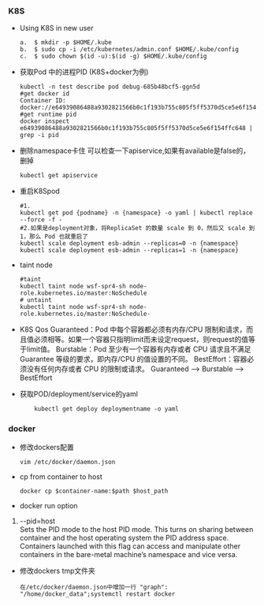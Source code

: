 ### K8S
- Using K8S in new user
    ```shell
    a.  $ mkdir -p $HOME/.kube
    b.  $ sudo cp -i /etc/kubernetes/admin.conf $HOME/.kube/config
    c.  $ sudo chown $(id -u):$(id -g) $HOME/.kube/config
    ```

- 获取Pod 中的进程PID (K8S+docker为例)
    ```shell
    kubectl -n test describe pod debug-685b48bcf5-ggn5d
    #get docker id
    Container ID:   docker://e64939086488a9302821566b0c1f193b755c805f5ff5370d5ce5e6f154ffc648 
    #get runtime pid
    docker inspect e64939086488a9302821566b0c1f193b755c805f5ff5370d5ce5e6f154ffc648 | grep -i pid
    ```

- 删除namespace卡住
可以检查一下apiservice,如果有available是false的，删掉
    ```shell
    kubectl get apiservice
    ```

- 重启K8Spod
    ```shell
    #1.
    kubectl get pod {podname} -n {namespace} -o yaml | kubectl replace --force -f -
    #2.如果是deployment对象，将ReplicaSet 的数量 scale 到 0，然后又 scale 到 1，那么 Pod 也就重启了
    kubectl scale deployment esb-admin --replicas=0 -n {namespace}
    kubectl scale deployment esb-admin --replicas=1 -n {namespace}
    ```
- taint node
    ```shell
    #taint
    kubectl taint node wsf-spr4-sh node-role.kubernetes.io/master:NoSchedule
    # untaint
    kubectl taint node wsf-spr4-sh node-role.kubernetes.io/master:NoSchedule-
    ```
- K8S Qos
    Guaranteed：Pod 中每个容器都必须有内存/CPU 限制和请求，而且值必须相等。如果一个容器只指明limit而未设定request，则request的值等于limit值。
    Burstable：Pod 至少有一个容器有内存或者 CPU 请求且不满足 Guarantee 等级的要求，即内存/CPU 的值设置的不同。
    BestEffort：容器必须没有任何内存或者 CPU 的限制或请求。
    Guaranteed --> Burstable --> BestEffort

- 获取POD/deployment/service的yaml
    ```shell
        kubectl get deploy deploymentname -o yaml 
    ```
### docker

- 修改dockers配置
    ```shell
    vim /etc/docker/daemon.json
    ```
- cp from container to host
    ```shell
    docker cp $container-name:$path $host_path
    ```
- docker run option
1. --pid=host  
Sets the PID mode to the host PID mode. This turns on sharing between container and the host operating system the PID address space. Containers launched with this flag can access and manipulate other containers in the bare-metal machine’s namespace and vice versa.

- 修改dockers tmp文件夹
    ```shell 
    在/etc/docker/daemon.json中增加一行 "graph": "/home/docker_data";systemctl restart docker
    ```